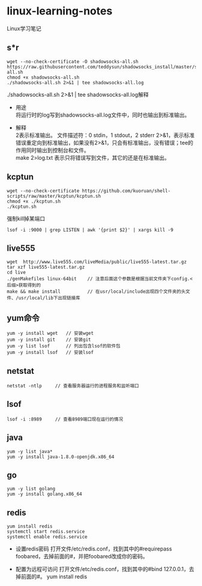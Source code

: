 # linux-learning-notes
Linux学习笔记
## s*r

```
wget --no-check-certificate -O shadowsocks-all.sh https://raw.githubusercontent.com/teddysun/shadowsocks_install/master/shadowsocks-all.sh
chmod +x shadowsocks-all.sh
./shadowsocks-all.sh 2>&1 | tee shadowsocks-all.log
```

./shadowsocks-all.sh 2>&1 | tee shadowsocks-all.log解释
* 用途  
将运行时的log写到shadowsocks-all.log文件中，同时也输出到标准输出。
 
* 解释  
2表示标准输出。
文件描述符：0 stdin，1 stdout，2 stderr
2>&1，表示标准错误重定向到标准输出，如果没有2>&1，只会有标准输出，没有错误；tee的作用同时输出到控制台和文件。  
make 2>log.txt 表示只将错误写到文件，其它的还是在标准输出。

## kcptun

```
wget --no-check-certificate https://github.com/kuoruan/shell-scripts/raw/master/kcptun/kcptun.sh
chmod +x ./kcptun.sh
./kcptun.sh
```
强制kill掉某端口
```
lsof -i :9000 | grep LISTEN | awk '{print $2}' | xargs kill -9
```

## live555

```
wget  http://www.live555.com/liveMedia/public/live555-latest.tar.gz
tar xzf live555-latest.tar.gz
cd live
./genMakefiles linux-64bit    // 注意后面这个参数是根据当前文件夹下config.<后缀>获取得到的
make && make install          // 在usr/local/include出现四个文件夹的头文件、/usr/local/lib下出现链接库
```

## yum命令

```
yum -y install wget   // 安装wget
yum -y install git    // 安装git
yum -y list lsof      // 列出包含lsof的软件包
yum -y install lsof   // 安装lsof
```

## netstat

```
netstat -ntlp     // 查看服务器运行的进程服务和监听端口
```

## lsof

```
lsof -i :8989     // 查看8989端口现在运行的情况
```

## java

```
yum -y list java*
yum -y install java-1.8.0-openjdk.x86_64
```

## go

```
yum -y list golang
yum -y install golang.x86_64
```

## redis

```
yum install redis
systemctl start redis.service
systemctl enable redis.service
```

* 设置redis密码
打开文件/etc/redis.conf，找到其中的#requirepass foobared，去掉前面的#，并把foobared改成你的密码。

* 配置为远程可访问
打开文件/etc/redis.conf，找到其中的#bind 127.0.0.1，去掉前面的#。
yum install redis
